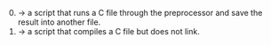 0. -> a script that runs a C file through the preprocessor and save the result into another file.
1. ->  a script that compiles a C file but does not link.
